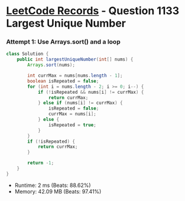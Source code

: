 # [LeetCode Records](../../README.md) - Question 1133 Largest Unique Number

### Attempt 1: Use Arrays.sort() and a loop
```java
class Solution {
    public int largestUniqueNumber(int[] nums) {
        Arrays.sort(nums);

        int currMax = nums[nums.length - 1];
        boolean isRepeated = false;
        for (int i = nums.length - 2; i >= 0; i--) {
            if (!isRepeated && nums[i] != currMax) {
                return currMax;
            } else if (nums[i] != currMax) {
                isRepeated = false;
                currMax = nums[i];
            } else {
                isRepeated = true;
            }
        }
        if (!isRepeated) {
            return currMax;
        }

        return -1;
    }
}
```
- Runtime: 2 ms (Beats: 88.62%)
- Memory: 42.09 MB (Beats: 97.41%)

<br>
